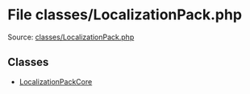 File classes/LocalizationPack.php
=========

Source: [classes/LocalizationPack.php](https://github.com/PrestaShop/PrestaShop/blob/1.5.6.3/classes/LocalizationPack.php)


Classes
-------

* [LocalizationPackCore](class.LocalizationPackCore.md)


